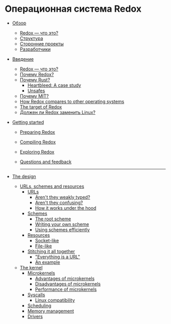 # Операционная система Redox

- [Обзор](overview/welcome.md)
    - [Redox — что это?](overview/what_redox_is.md)
    - [Структура](overview/the_structure.md)
    - [Сторонние проекты](overview/side_projects.md)
    - [Разработчики](overview/developers.md)

- [Введение]()
    - [Redox — что это?](introduction/what_is_redox.md)
    - [Почему Redox?](introduction/why_redox.md)
    - [Почему Rust?](introduction/why_rust.md)
        - [Heartbleed: A case study]()
        - [Unsafes](introduction/unsafes.md)
    - [Почему MIT?](introduction/why_mit.md)
    - [How Redox compares to other operating systems](introduction/how_redox_compares_to_other_operating_systems.md)
    - [The target of Redox]()
    - [Должен ли Redox заменить Linux?](introduction/will_redox_replace_linux.md)

- [Getting started]()
  - [Preparing Redox](./getting_started/preparing_the_build.md)
  - [Compiling Redox](./getting_started/compiling_redox.md)
  - [Exploring Redox](./getting_started/exploring_redox.md)
  - [Questions and feedback](./getting_started/asking_questions_giving_feedback.md)

    -------------------------------------------------------------------------------
- [The design](./design/design.md)
    - [URLs, schemes and resources](./design/urls_schemes_resources.md)
        - [URLs](./design/url/urls.md)
            - [Aren't they weakly typed?]()
            - [Aren't they confusing?]()
            - [How it works under the hood](./design/url/how_it_works.md)
        - [Schemes](./design/scheme/schemes.md)
            - [The root scheme](./design/scheme/the_root_scheme.md)
            - [Writing your own scheme](./design/scheme/writing_a_scheme.md)
            - [Using schemes efficiently]()
        - [Resources](./design/resource/resources.md)
            - [Socket-like](./design/resource/socket_like.md)
            - [File-like](./design/resource/file_like..md)
        - [Stitching it all together](./design/url_scheme_resource/stiching_it_all_together.md)
            - ["Everything is a URL"](./design/url_scheme_resource/everything_is_a_url.md)
            - [An example](./design/url_scheme_resource/example.md)
    - [The kernel](./design/kernel/kernel.md)
        - [Microkernels](./design/kernel/microkernels.md)
            - [Advantages of microkernels](./design/kernel/advantages.md)
            - [Disadvantages of microkernels](./design/kernel/disadvantages.md)
            - [Performance of microkernels]()
        - [Syscalls]()
            - [Linux compatibility]()
        - [Scheduling]()
        - [Memory management]()
        - [Drivers]()
